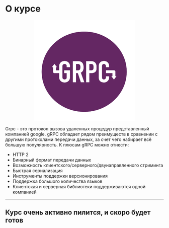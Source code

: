 # О курсе



<p align="center">
  <img width="320px" height="320px" src="grpc.png" alt="logo"/>
</p>



Grpc - это протокол вызова удаленных процедур представленный компанией google. gRPC обладает рядом преимуществ в сравнении с другими протоколами передачи данных, за счет чего набирает всё большую популярность. К плюсам gRPC можно отнести:

- HTTP 2
- Бинарный формат передачи данных
- Возможность клиентского/серверного/двунаправленного стриминга
- Быстрая сериализация
- Инструменты поддержки версионирования
- Поддержка большого количества языков
- Клиентская и серверная библиотеки поддерживаются одной компанией


---

## Курс очень активно пилится, и скоро будет готов